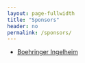 ```yaml
---
layout: page-fullwidth
title: "Sponsors"
header: no
permalink: /sponsors/
---
```


+ [Boehringer Ingelheim](https://www.boehringer-ingelheim.com/)

<!--

+ [Pfizer](https://www.pfizer.com)
+ [Department of Statistics, University of Connecticut](https://statistics.uconn.edu)
+ [New England Statistical Society](https://nestat.org)

-->

